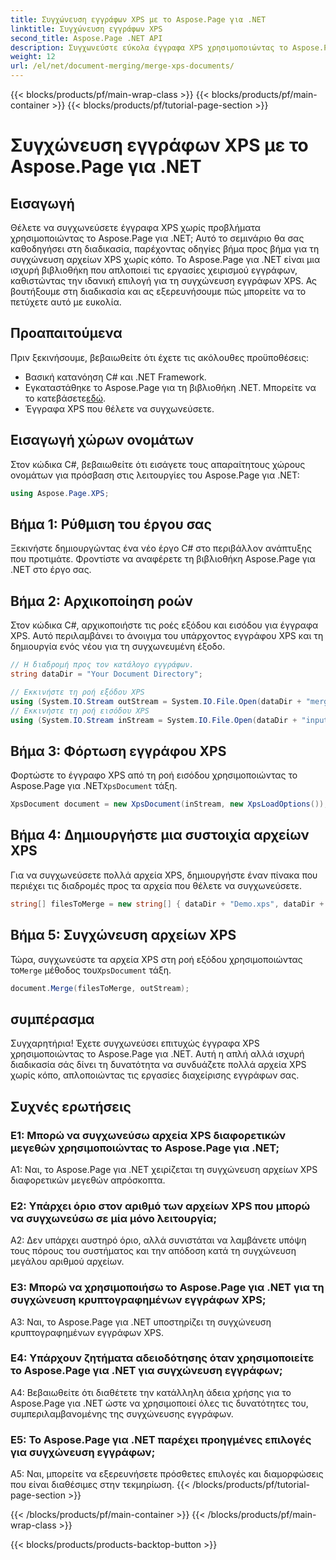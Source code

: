 ```yaml
---
title: Συγχώνευση εγγράφων XPS με το Aspose.Page για .NET
linktitle: Συγχώνευση εγγράφων XPS
second_title: Aspose.Page .NET API
description: Συγχωνεύστε εύκολα έγγραφα XPS χρησιμοποιώντας το Aspose.Page για .NET. Ακολουθήστε τον οδηγό βήμα προς βήμα για απρόσκοπτη διαχείριση εγγράφων.
weight: 12
url: /el/net/document-merging/merge-xps-documents/
---
```


{{< blocks/products/pf/main-wrap-class >}}
{{< blocks/products/pf/main-container >}}
{{< blocks/products/pf/tutorial-page-section >}}

# Συγχώνευση εγγράφων XPS με το Aspose.Page για .NET

## Εισαγωγή

Θέλετε να συγχωνεύσετε έγγραφα XPS χωρίς προβλήματα χρησιμοποιώντας το Aspose.Page για .NET; Αυτό το σεμινάριο θα σας καθοδηγήσει στη διαδικασία, παρέχοντας οδηγίες βήμα προς βήμα για τη συγχώνευση αρχείων XPS χωρίς κόπο. Το Aspose.Page για .NET είναι μια ισχυρή βιβλιοθήκη που απλοποιεί τις εργασίες χειρισμού εγγράφων, καθιστώντας την ιδανική επιλογή για τη συγχώνευση εγγράφων XPS. Ας βουτήξουμε στη διαδικασία και ας εξερευνήσουμε πώς μπορείτε να το πετύχετε αυτό με ευκολία.

## Προαπαιτούμενα

Πριν ξεκινήσουμε, βεβαιωθείτε ότι έχετε τις ακόλουθες προϋποθέσεις:

- Βασική κατανόηση C# και .NET Framework.
-  Εγκαταστάθηκε το Aspose.Page για τη βιβλιοθήκη .NET. Μπορείτε να το κατεβάσετε[εδώ](https://releases.aspose.com/page/net/).
- Έγγραφα XPS που θέλετε να συγχωνεύσετε.

## Εισαγωγή χώρων ονομάτων

Στον κώδικα C#, βεβαιωθείτε ότι εισάγετε τους απαραίτητους χώρους ονομάτων για πρόσβαση στις λειτουργίες του Aspose.Page για .NET:

```csharp
using Aspose.Page.XPS;
```

## Βήμα 1: Ρύθμιση του έργου σας

Ξεκινήστε δημιουργώντας ένα νέο έργο C# στο περιβάλλον ανάπτυξης που προτιμάτε. Φροντίστε να αναφέρετε τη βιβλιοθήκη Aspose.Page για .NET στο έργο σας.

## Βήμα 2: Αρχικοποίηση ροών

Στον κώδικα C#, αρχικοποιήστε τις ροές εξόδου και εισόδου για έγγραφα XPS. Αυτό περιλαμβάνει το άνοιγμα του υπάρχοντος εγγράφου XPS και τη δημιουργία ενός νέου για τη συγχωνευμένη έξοδο.

```csharp
// Η διαδρομή προς τον κατάλογο εγγράφων.
string dataDir = "Your Document Directory";

// Εκκινήστε τη ροή εξόδου XPS
using (System.IO.Stream outStream = System.IO.File.Open(dataDir + "mergedXPSfiles.xps", System.IO.FileMode.OpenOrCreate, System.IO.FileAccess.Write))
// Εκκινήστε τη ροή εισόδου XPS
using (System.IO.Stream inStream = System.IO.File.Open(dataDir + "input.xps", System.IO.FileMode.Open))
```

## Βήμα 3: Φόρτωση εγγράφου XPS

 Φορτώστε το έγγραφο XPS από τη ροή εισόδου χρησιμοποιώντας το Aspose.Page για .NET`XpsDocument` τάξη.

```csharp
XpsDocument document = new XpsDocument(inStream, new XpsLoadOptions());
```

## Βήμα 4: Δημιουργήστε μια συστοιχία αρχείων XPS

Για να συγχωνεύσετε πολλά αρχεία XPS, δημιουργήστε έναν πίνακα που περιέχει τις διαδρομές προς τα αρχεία που θέλετε να συγχωνεύσετε.

```csharp
string[] filesToMerge = new string[] { dataDir + "Demo.xps", dataDir + "sample.xps" };
```

## Βήμα 5: Συγχώνευση αρχείων XPS

 Τώρα, συγχωνεύστε τα αρχεία XPS στη ροή εξόδου χρησιμοποιώντας το`Merge` μέθοδος του`XpsDocument` τάξη.

```csharp
document.Merge(filesToMerge, outStream);
```

## συμπέρασμα

Συγχαρητήρια! Έχετε συγχωνεύσει επιτυχώς έγγραφα XPS χρησιμοποιώντας το Aspose.Page για .NET. Αυτή η απλή αλλά ισχυρή διαδικασία σάς δίνει τη δυνατότητα να συνδυάζετε πολλά αρχεία XPS χωρίς κόπο, απλοποιώντας τις εργασίες διαχείρισης εγγράφων σας.

## Συχνές ερωτήσεις

### Ε1: Μπορώ να συγχωνεύσω αρχεία XPS διαφορετικών μεγεθών χρησιμοποιώντας το Aspose.Page για .NET;

A1: Ναι, το Aspose.Page για .NET χειρίζεται τη συγχώνευση αρχείων XPS διαφορετικών μεγεθών απρόσκοπτα.

### Ε2: Υπάρχει όριο στον αριθμό των αρχείων XPS που μπορώ να συγχωνεύσω σε μία μόνο λειτουργία;

A2: Δεν υπάρχει αυστηρό όριο, αλλά συνιστάται να λαμβάνετε υπόψη τους πόρους του συστήματος και την απόδοση κατά τη συγχώνευση μεγάλου αριθμού αρχείων.

### Ε3: Μπορώ να χρησιμοποιήσω το Aspose.Page για .NET για τη συγχώνευση κρυπτογραφημένων εγγράφων XPS;

A3: Ναι, το Aspose.Page για .NET υποστηρίζει τη συγχώνευση κρυπτογραφημένων εγγράφων XPS.

### Ε4: Υπάρχουν ζητήματα αδειοδότησης όταν χρησιμοποιείτε το Aspose.Page για .NET για συγχώνευση εγγράφων;

A4: Βεβαιωθείτε ότι διαθέτετε την κατάλληλη άδεια χρήσης για το Aspose.Page για .NET ώστε να χρησιμοποιεί όλες τις δυνατότητες του, συμπεριλαμβανομένης της συγχώνευσης εγγράφων.

### Ε5: Το Aspose.Page για .NET παρέχει προηγμένες επιλογές για συγχώνευση εγγράφων;

A5: Ναι, μπορείτε να εξερευνήσετε πρόσθετες επιλογές και διαμορφώσεις που είναι διαθέσιμες στην τεκμηρίωση.
{{< /blocks/products/pf/tutorial-page-section >}}

{{< /blocks/products/pf/main-container >}}
{{< /blocks/products/pf/main-wrap-class >}}

{{< blocks/products/products-backtop-button >}}
